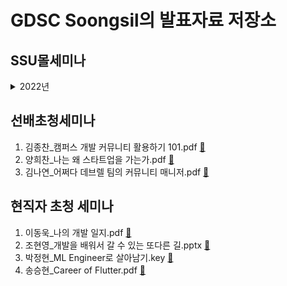 # GDSC Soongsil의 발표자료 저장소

## SSU몰세미나

<details><summary>2022년</summary>

<p>

  1. GIT 101 (오인규).pdf [:memo:](https://github.com/gdsc-ssu/ppt-store/raw/main/ssu%EB%AA%B0%EC%84%B8%EB%AF%B8%EB%82%98/01.%20GIT%20101%20(%EC%98%A4%EC%9D%B8%EA%B7%9C).pdf)
  2. 천성 개발자인 줄 알았던 유사 개발자 (고광서).pdf [:memo:](https://github.com/gdsc-ssu/ppt-store/raw/main/ssu%EB%AA%B0%EC%84%B8%EB%AF%B8%EB%82%98/02.%20%EC%B2%9C%EC%84%B1%20%EA%B0%9C%EB%B0%9C%EC%9E%90%EC%9D%B8%20%EC%A4%84%20%EC%95%8C%EC%95%98%EB%8D%98%20%EC%9C%A0%EC%82%AC%20%EA%B0%9C%EB%B0%9C%EC%9E%90%20(%EA%B3%A0%EA%B4%91%EC%84%9C).pdf)
  3. 내가 기획자를 꿈꾸게 된 이유 (김서연).pdf [:memo:](https://github.com/gdsc-ssu/ppt-store/raw/main/ssu%EB%AA%B0%EC%84%B8%EB%AF%B8%EB%82%98/03.%20%EB%82%B4%EA%B0%80%20%EA%B8%B0%ED%9A%8D%EC%9E%90%EB%A5%BC%20%EA%BF%88%EA%BE%B8%EA%B2%8C%20%EB%90%9C%20%EC%9D%B4%EC%9C%A0%20(%EA%B9%80%EC%84%9C%EC%97%B0).pdf)
  4. 컴퓨터 배워서 뭘 먹고 살까 (오정민).pdf [:memo:](https://github.com/gdsc-ssu/ppt-store/raw/main/ssu%EB%AA%B0%EC%84%B8%EB%AF%B8%EB%82%98/04.%20%EC%BB%B4%ED%93%A8%ED%84%B0%20%EB%B0%B0%EC%9B%8C%EC%84%9C%20%EB%AD%98%20%EB%A8%B9%EA%B3%A0%20%EC%82%B4%EA%B9%8C%20(%EC%98%A4%EC%A0%95%EB%AF%BC).pdf)
  5. 임포스터 (이진성).pdf
  6. 고딩의 스타트업 적응기 (길상혁).pdf [:memo:](https://github.com/gdsc-ssu/ppt-store/raw/main/ssu%EB%AA%B0%EC%84%B8%EB%AF%B8%EB%82%98/06.%20%EA%B3%A0%EB%94%A9%EC%9D%98%20%EC%8A%A4%ED%83%80%ED%8A%B8%EC%97%85%20%EC%A0%81%EC%9D%91%EA%B8%B0%20(%EA%B8%B8%EC%83%81%ED%98%81).pdf)
  7. K-백엔드 (나상우).pdf [:memo:](https://github.com/gdsc-ssu/ppt-store/raw/main/ssu%EB%AA%B0%EC%84%B8%EB%AF%B8%EB%82%98/07.%20K-%EB%B0%B1%EC%97%94%EB%93%9C%20(%EB%82%98%EC%83%81%EC%9A%B0).pdf)
  8. 인덱스를 모르고 쿼리를 짠다고 (우수연).pdf [:memo:](https://github.com/gdsc-ssu/ppt-store/raw/main/ssu%EB%AA%B0%EC%84%B8%EB%AF%B8%EB%82%98/08.%20%EC%9D%B8%EB%8D%B1%EC%8A%A4%EB%A5%BC%20%EB%AA%A8%EB%A5%B4%EA%B3%A0%20%EC%BF%BC%EB%A6%AC%EB%A5%BC%20%EC%A7%A0%EB%8B%A4%EA%B3%A0%20(%EC%9A%B0%EC%88%98%EC%97%B0).pdf)
  9. 야 너두 성공할 수 있어 (김태현).pdf [:memo:](https://github.com/gdsc-ssu/ppt-store/raw/main/ssu%EB%AA%B0%EC%84%B8%EB%AF%B8%EB%82%98/09.%20%EC%95%BC%20%EB%84%88%EB%91%90%20%EC%84%B1%EA%B3%B5%ED%95%A0%20%EC%88%98%20%EC%9E%88%EC%96%B4%20(%EA%B9%80%ED%83%9C%ED%98%84).pdf)
  10. 게임개발스토리 (이재혁).pdf [:memo:](https://github.com/gdsc-ssu/ppt-store/raw/main/ssu%EB%AA%B0%EC%84%B8%EB%AF%B8%EB%82%98/10.%20%EA%B2%8C%EC%9E%84%EA%B0%9C%EB%B0%9C%EC%8A%A4%ED%86%A0%EB%A6%AC%20(%EC%9D%B4%EC%9E%AC%ED%98%81).pdf)
  11. 둘 중에 하나만 골라, 상속 or 컴포지션 (장서연).pdf [:memo:](https://github.com/gdsc-ssu/ppt-store/raw/main/ssu%EB%AA%B0%EC%84%B8%EB%AF%B8%EB%82%98/11.%20%EB%91%98%20%EC%A4%91%EC%97%90%20%ED%95%98%EB%82%98%EB%A7%8C%20%EA%B3%A8%EB%9D%BC%2C%20%EC%83%81%EC%86%8D%20or%20%EC%BB%B4%ED%8F%AC%EC%A7%80%EC%85%98%20(%EC%9E%A5%EC%84%9C%EC%97%B0).pdf)
  12. 하고 싶은 거 하는 게 짱이다 (안선영).pdf [:memo:](https://github.com/gdsc-ssu/ppt-store/raw/main/ssu%EB%AA%B0%EC%84%B8%EB%AF%B8%EB%82%98/12.%20%ED%95%98%EA%B3%A0%20%EC%8B%B6%EC%9D%80%20%EA%B1%B0%20%ED%95%98%EB%8A%94%20%EA%B2%8C%20%EC%A7%B1%EC%9D%B4%EB%8B%A4%20(%EC%95%88%EC%84%A0%EC%98%81).pdf)
  13. insight를 주는 법 (정준영).pdf [:memo:](https://github.com/gdsc-ssu/ppt-store/raw/main/ssu%EB%AA%B0%EC%84%B8%EB%AF%B8%EB%82%98/13.%20insight%EB%A5%BC%20%EC%A3%BC%EB%8A%94%20%EB%B2%95%20(%EC%A0%95%EC%A4%80%EC%98%81).pdf)
  14. 알아보자 CSR, SSR (이강현).pdf [:memo:](https://github.com/gdsc-ssu/ppt-store/raw/main/ssu%EB%AA%B0%EC%84%B8%EB%AF%B8%EB%82%98/14.%20%EC%95%8C%EC%95%84%EB%B3%B4%EC%9E%90%20CSR%2C%20SSR%20(%EC%9D%B4%EA%B0%95%ED%98%84).pdf)
  15. 현명하게 휴식하기 (장환곤).pdf [:memo:](https://github.com/gdsc-ssu/ppt-store/raw/main/ssu%EB%AA%B0%EC%84%B8%EB%AF%B8%EB%82%98/15.%20%ED%98%84%EB%AA%85%ED%95%98%EA%B2%8C%20%ED%9C%B4%EC%8B%9D%ED%95%98%EA%B8%B0%20(%EC%9E%A5%ED%99%98%EA%B3%A4).pdf)
  16. 이커머스에서 생존하기 (이용택).pdf [:memo:](https://github.com/gdsc-ssu/ppt-store/raw/main/ssu%EB%AA%B0%EC%84%B8%EB%AF%B8%EB%82%98/16.%20%EC%9D%B4%EC%BB%A4%EB%A8%B8%EC%8A%A4%EC%97%90%EC%84%9C%20%EC%83%9D%EC%A1%B4%ED%95%98%EA%B8%B0%20(%EC%9D%B4%EC%9A%A9%ED%83%9D).pdf)
  17. Https는 어떻게 보안성을 높이는가 (오진호).pdf [:memo:](https://github.com/gdsc-ssu/ppt-store/raw/main/ssu%EB%AA%B0%EC%84%B8%EB%AF%B8%EB%82%98/17.%20Https%EB%8A%94%20%EC%96%B4%EB%96%BB%EA%B2%8C%20%EB%B3%B4%EC%95%88%EC%84%B1%EC%9D%84%20%EB%86%92%EC%9D%B4%EB%8A%94%EA%B0%80%20(%EC%98%A4%EC%A7%84%ED%98%B8).pdf)
  18. 자바스크립트로 살펴보는 얕은 복사와 깊은 복사 (정명준).pdf [:memo:](https://github.com/gdsc-ssu/ppt-store/raw/main/ssu%EB%AA%B0%EC%84%B8%EB%AF%B8%EB%82%98/18.%20%EC%9E%90%EB%B0%94%EC%8A%A4%ED%81%AC%EB%A6%BD%ED%8A%B8%EB%A1%9C%20%EC%82%B4%ED%8E%B4%EB%B3%B4%EB%8A%94%20%EC%96%95%EC%9D%80%20%EB%B3%B5%EC%82%AC%EC%99%80%20%EA%B9%8A%EC%9D%80%20%EB%B3%B5%EC%82%AC%20(%EC%A0%95%EB%AA%85%EC%A4%80).pdf)
  19. 강화학습 이해하기 with Unity (정현우).pdf [:memo:](https://github.com/gdsc-ssu/ppt-store/raw/main/ssu%EB%AA%B0%EC%84%B8%EB%AF%B8%EB%82%98/19.%20%EA%B0%95%ED%99%94%ED%95%99%EC%8A%B5%20%EC%9D%B4%ED%95%B4%ED%95%98%EA%B8%B0%20with%20Unity%20(%EC%A0%95%ED%98%84%EC%9A%B0).pdf)
  20. 요즘 NFT가 핫하다면서요 (이종헌).pdf [:memo:](https://github.com/gdsc-ssu/ppt-store/raw/main/ssu%EB%AA%B0%EC%84%B8%EB%AF%B8%EB%82%98/20.%20%EC%9A%94%EC%A6%98%20NFT%EA%B0%80%20%ED%95%AB%ED%95%98%EB%8B%A4%EB%A9%B4%EC%84%9C%EC%9A%94%20(%EC%9D%B4%EC%A2%85%ED%97%8C).pdf)
  21. 자바스크립트 비동기 마스터하기 (공소나).pdf [:memo:](https://github.com/gdsc-ssu/ppt-store/raw/main/ssu%EB%AA%B0%EC%84%B8%EB%AF%B8%EB%82%98/21.%20%EC%9E%90%EB%B0%94%EC%8A%A4%ED%81%AC%EB%A6%BD%ED%8A%B8%20%EB%B9%84%EB%8F%99%EA%B8%B0%20%EB%A7%88%EC%8A%A4%ED%84%B0%ED%95%98%EA%B8%B0%20(%EA%B3%B5%EC%86%8C%EB%82%98).pdf)
  22. NFT, 너도 할 수 있어 (신홍석).pdf [:memo:](https://github.com/gdsc-ssu/ppt-store/raw/main/ssu%EB%AA%B0%EC%84%B8%EB%AF%B8%EB%82%98/22.%20NFT%2C%20%EB%84%88%EB%8F%84%20%ED%95%A0%20%EC%88%98%20%EC%9E%88%EC%96%B4%20(%EC%8B%A0%ED%99%8D%EC%84%9D).pdf)
  23. 돈벌어주는 인공지능 (정명진).pdf [:memo:](https://github.com/gdsc-ssu/ppt-store/raw/main/ssu%EB%AA%B0%EC%84%B8%EB%AF%B8%EB%82%98/23.%20%EB%8F%88%EB%B2%8C%EC%96%B4%EC%A3%BC%EB%8A%94%20%EC%9D%B8%EA%B3%B5%EC%A7%80%EB%8A%A5%20(%EC%A0%95%EB%AA%85%EC%A7%84).pdf)
  24. 개발자의 O2O서비스 도전기 (길상혁).pdf [:memo:](https://github.com/gdsc-ssu/ppt-store/raw/main/ssu%EB%AA%B0%EC%84%B8%EB%AF%B8%EB%82%98/24.%20%EA%B0%9C%EB%B0%9C%EC%9E%90%EC%9D%98%20O2O%EC%84%9C%EB%B9%84%EC%8A%A4%20%EB%8F%84%EC%A0%84%EA%B8%B0%20(%EA%B8%B8%EC%83%81%ED%98%81).pdf)
  25. 일단 해보자 (유지민).pdf [:memo:](https://github.com/gdsc-ssu/ppt-store/raw/main/ssu%EB%AA%B0%EC%84%B8%EB%AF%B8%EB%82%98/25.%20%EC%9D%BC%EB%8B%A8%20%ED%95%B4%EB%B3%B4%EC%9E%90%20(%EC%9C%A0%EC%A7%80%EB%AF%BC).pdf)
  26. 나는 무엇인가 (신종원).pdf [:memo:](https://github.com/gdsc-ssu/ppt-store/raw/main/ssu%EB%AA%B0%EC%84%B8%EB%AF%B8%EB%82%98/26.%20%EB%82%98%EB%8A%94%20%EB%AC%B4%EC%97%87%EC%9D%B8%EA%B0%80%20(%EC%8B%A0%EC%A2%85%EC%9B%90).pdf)
  27. 스마트한 일상 (손정인).pdf
  28. 우당탕탕 코린이의 일상 (지연우).pdf [:memo:](https://github.com/gdsc-ssu/ppt-store/raw/main/ssu%EB%AA%B0%EC%84%B8%EB%AF%B8%EB%82%98/28.%20%EC%9A%B0%EB%8B%B9%ED%83%95%ED%83%95%20%EC%BD%94%EB%A6%B0%EC%9D%B4%EC%9D%98%20%EC%9D%BC%EC%83%81%20(%EC%A7%80%EC%97%B0%EC%9A%B0).pdf)
  29. 실리콘밸리에서 살아남기 (김민주).pdf [:memo:](https://github.com/gdsc-ssu/ppt-store/raw/main/ssu%EB%AA%B0%EC%84%B8%EB%AF%B8%EB%82%98/29.%20%EC%8B%A4%EB%A6%AC%EC%BD%98%EB%B0%B8%EB%A6%AC%EC%97%90%EC%84%9C%20%EC%82%B4%EC%95%84%EB%82%A8%EA%B8%B0%20(%EA%B9%80%EB%AF%BC%EC%A3%BC).pdf)

</p></details>


## 선배초청세미나
1. 김종찬_캠퍼스 개발 커뮤니티 활용하기 101.pdf [:memo:](https://github.com/gdsc-ssu/ppt-store/raw/main/%EC%84%A0%EB%B0%B0%EC%B4%88%EC%B2%AD%EC%84%B8%EB%AF%B8%EB%82%98/1.%20%EA%B9%80%EC%A2%85%EC%B0%AC_%EC%BA%A0%ED%8D%BC%EC%8A%A4%20%EA%B0%9C%EB%B0%9C%20%EC%BB%A4%EB%AE%A4%EB%8B%88%ED%8B%B0%20%ED%99%9C%EC%9A%A9%ED%95%98%EA%B8%B0%20101.pdf)
2. 양희찬_나는 왜 스타트업을 가는가.pdf [:memo:](https://github.com/gdsc-ssu/ppt-store/raw/main/%EC%84%A0%EB%B0%B0%EC%B4%88%EC%B2%AD%EC%84%B8%EB%AF%B8%EB%82%98/2.%20%EC%96%91%ED%9D%AC%EC%B0%AC_%EB%82%98%EB%8A%94%20%EC%99%9C%20%EC%8A%A4%ED%83%80%ED%8A%B8%EC%97%85%EC%9D%84%20%EA%B0%80%EB%8A%94%EA%B0%80.pdf)
3. 김나연_어쩌다 데브렐 팀의 커뮤니티 매니저.pdf [:memo:](https://github.com/gdsc-ssu/ppt-store/raw/main/%EC%84%A0%EB%B0%B0%EC%B4%88%EC%B2%AD%EC%84%B8%EB%AF%B8%EB%82%98/3.%20%EA%B9%80%EB%82%98%EC%97%B0_%EC%96%B4%EC%A9%8C%EB%8B%A4%20%EB%8D%B0%EB%B8%8C%EB%A0%90%20%ED%8C%80%EC%9D%98%20%EC%BB%A4%EB%AE%A4%EB%8B%88%ED%8B%B0%20%EB%A7%A4%EB%8B%88%EC%A0%80.pdf)

## 현직자 초청 세미나

1. 이동욱_나의 개발 일지.pdf [:memo:](https://github.com/gdsc-ssu/ppt-store/blob/main/%ED%98%84%EC%A7%81%EC%9E%90%EC%84%B8%EB%AF%B8%EB%82%98/%EB%82%98%EC%9D%98%20%EA%B0%9C%EB%B0%9C%20%EC%9D%BC%EC%A7%80(%EC%9D%B4%EB%8F%99%EC%9A%B1%2C%20%EC%A1%B0%EC%A1%B8%EB%91%90).pdf)
2. 조현영_개발을 배워서 갈 수 있는 또다른 길.pptx [:memo:](https://github.com/gdsc-ssu/ppt-store/blob/main/%ED%98%84%EC%A7%81%EC%9E%90%EC%84%B8%EB%AF%B8%EB%82%98/%EA%B0%9C%EB%B0%9C%EC%9D%84%20%EB%B0%B0%EC%9B%8C%EC%84%9C%20%EA%B0%88%20%EC%88%98%20%EC%9E%88%EB%8A%94%20%EB%98%90%EB%8B%A4%EB%A5%B8%20%EA%B8%B8(%EC%A1%B0%ED%98%84%EC%98%81%2C%20%EC%A0%9C%EB%A1%9C%EC%B4%88).pptx)
3. 박정현_ML Engineer로 살아남기.key [:memo:](https://github.com/gdsc-ssu/ppt-store/blob/main/%ED%98%84%EC%A7%81%EC%9E%90%EC%84%B8%EB%AF%B8%EB%82%98/ML%20Engineer%EB%A1%9C%20%EC%82%B4%EC%95%84%EA%B0%80%EA%B8%B0(%EB%B0%95%EC%A0%95%ED%98%84).key)
4. 송승현_Career of Flutter.pdf [:memo:](https://github.com/gdsc-ssu/ppt-store/blob/main/%ED%98%84%EC%A7%81%EC%9E%90%EC%84%B8%EB%AF%B8%EB%82%98/Career%20of%20Flutter(%EC%86%A1%EC%8A%B9%ED%98%84).pdf)

